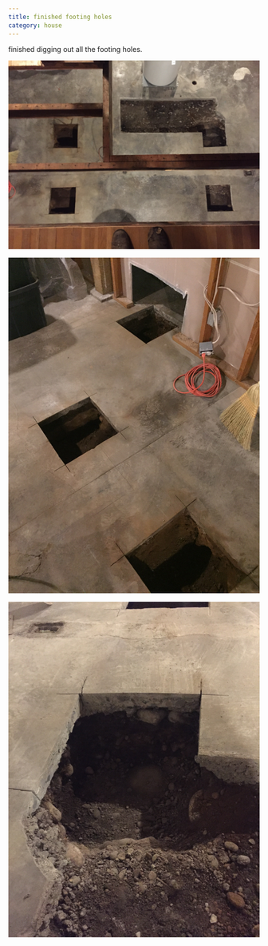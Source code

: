 ```yaml
---
title: finished footing holes
category: house
---
```


finished digging out all the footing holes.

![footing holes and former chimney footing from above](/house/IMG_0078.jpg)

![close up on the footing holes near the beam](/house/IMG_0079.jpg)

![one of the footing holes intersects the chimney footing](/house/IMG_0080.jpg)
